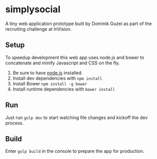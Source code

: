 simplysocial
============
A tiny web application prototype built by Dominik Guzei as part of the
recruiting challenge at InVision.

Setup
-----
To speedup development this web app uses node.js and bower to concatenate
and minify Javascript and CSS on the fly.

1. Be sure to have [node.js](https://nodejs.org/) installed.
2. Install dev dependencies with `npm install`
3. Install Bower `npm install -g bower`
3. Install runtime dependencies with `bower install`

Run
---
Just run `gulp dev` to start watching file changes and kickoff the dev process.

Build
-----
Enter `gulp build` in the console to prepare the app for production.
